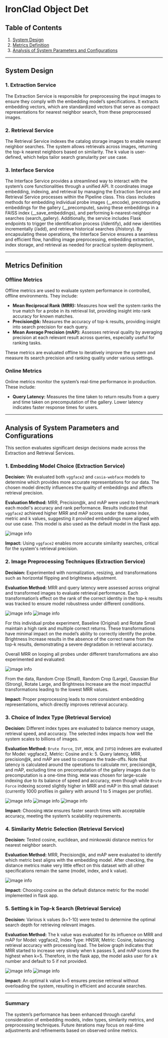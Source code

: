 # IronClad Object Det

## Table of Contents
1. [System Design](#system-design)
2. [Metrics Definition](#metrics-definition)
3. [Analysis of System Parameters and Configurations](#analysis-of-system-parameters-and-configurations)

---
## System Design

### 1. Extraction Service
The Extraction Service is responsible for preprocessing the input images to ensure they comply with the embedding model’s specifications. It extracts embedding vectors, which are standardized vectors that serve as compact representations for nearest neighbor search, from these preprocessed images.

### 2. Retrieval Service
The Retrieval Service indexes the catalog storage images to enable nearest neighbor searches. The system allows retrievals across images, returning the top-k nearest neighbors based on similarity. The k value is user-defined, which helps tailor search granularity per use case.

### 3. Interface Service
The Interface Service provides a streamlined way to interact with the system’s core functionalities through a unified API. It coordinates image embedding, indexing, and retrieval by managing the Extraction Service and Retrieval Service processes within the Pipeline class. This class includes methods for embedding individual probe images (__encode), precomputing embeddings for the gallery (__precompute), saving these embeddings in a FAISS index (__save_embeddings), and performing k-nearest-neighbor searches (search_gallery). Additionally, the service includes Flask endpoints to trigger the identification process (/identify), add new identities incrementally (/add), and retrieve historical searches (/history). By encapsulating these operations, the Interface Service ensures a seamless and efficient flow, handling image preprocessing, embedding extraction, index storage, and retrieval as needed for practical system deployment.

---

## Metrics Definition

### Offline Metrics
Offline metrics are used to evaluate system performance in controlled, offline environments. They include:

- **Mean Reciprocal Rank (MRR):** Measures how well the system ranks the true match for a probe in its retrieval list, providing insight into rank accuracy for known matches.
- **Precision@k:** Measures the accuracy of top-k results, providing insight into search precision for each query.
- **Mean Average Precision (mAP):** Assesses retrieval quality by averaging precision at each relevant result across queries, especially useful for ranking tasks.

These metrics are evaluated offline to iteratively improve the system and measure its search precision and ranking quality under various settings.

### Online Metrics
Online metrics monitor the system’s real-time performance in production. These include:

- **Query Latency:** Measures the time taken to return results from a query and time taken on precomputation of the gallery. Lower latency indicates faster response times for users.

---

## Analysis of System Parameters and Configurations

This section evaluates significant design decisions made across the Extraction and Retrieval Services.

### 1. Embedding Model Choice (Extraction Service)
**Decision:** We evaluated both `vggface2` and `casia-webface` models to determine which provides more accurate representations for our data. The chosen model directly influences the quality of embeddings and affects retrieval precision.

**Evaluation Method:** MRR, Precision@k, and mAP were used to benchmark each model's accuracy and rank performance. Results indicated that `vggface2` achieved higher MRR and mAP scores under the same index, metric and k values, suggesting it provided embeddings more aligned with our use case. This model is also used as the default model in the flask app.

![image info](notebooks/pictures/model_comparison.png)

**Impact:** Using `vggface2` enables more accurate similarity searches, critical for the system's retrieval precision.

### 2. Image Preprocessing Techniques (Extraction Service)
**Decision:** Experimented with normalization, resizing, and transformations such as horizontal flipping and brightness adjustment.

**Evaluation Method:** MRR and query latency were assessed across original and transformed images to evaluate retrieval performance. Each transformation’s effect on the rank of the correct identity in the top-k results was tracked to ensure model robustness under different conditions.

![image info](notebooks/pictures/image_transforms.png)
![image info](notebooks/pictures/image_transforms_2.png)

For this individual probe experiment, Baseline (Original) and Rotate Small maintain a high rank and multiple correct returns. These transformations have minimal impact on the model’s ability to correctly identify the probe. Brightness Increase results in the absence of the correct name from the top-k results, demonstrating a severe degradation in retrieval accuracy.

Overall MRR on looping all probes under different transformations are also experimented and evaluated:

![image info](notebooks/pictures/image_transforms_3.png)

From the data, Random Crop (Small), Random Crop (Large), Gaussian Blur (Strong), Rotate Large, and Brightness Increase are the most impactful transformations leading to the lowest MRR values.

**Impact:** Proper preprocessing leads to more consistent embedding representations, which directly improves retrieval accuracy.

### 3. Choice of Index Type (Retrieval Service)
**Decision:** Different index types are evaluated to balance memory usage, retrieval speed, and accuracy. The selected index impacts how well the system scales to billions of images.

**Evaluation Method:** `Brute Force`, `IVF`, `HNSW`, and `IVFSQ` indexes are evaluated for Model: vggface2, Metric: Cosine and k: 5. Query latency, MRR, precision@k, and mAP are used to compare the trade-offs. Note that latency is calculated around the operations to calculate mrr, precision@k, and mAP, excluding time on precomputation of the gallery images due to precomputation is a one-time thing. `HNSW` was chosen for large-scale indexing due to its balance of speed and accuracy, even though while `Brute Force` indexing scored slightly higher in MRR and mAP in this small dataset (currently 1000 profiles in gallery with around 1 to 5 images per profile).

![image info](notebooks/pictures/index_1.png)
![image info](notebooks/pictures/index_2.png)
![image info](notebooks/pictures/index_3.png)

**Impact:** Choosing `HNSW` ensures faster search times with acceptable accuracy, meeting the system’s scalability requirements.

### 4. Similarity Metric Selection (Retrieval Service)
**Decision:** Tested cosine, euclidean, and minkowski distance metrics for nearest neighbor search.

**Evaluation Method:** MRR, Precision@k, and mAP were evaluated to identify which metric best aligns with the embedding model. After checking, the distance metrics make very little effect on this dataset with all other specifications remain the same (model, index, and k value).

![image info](notebooks/pictures/distance_metric_comparison.png)

**Impact:** Choosing cosine as the default distance metric for the model implemented in flask app.

### 5. Setting k in Top-k Search (Retrieval Service)
**Decision:** Various k values (k=1-10) were tested to determine the optimal search depth for retrieving relevant images.

**Evaluation Method:** The k value was evaluated for its influence on MRR and mAP for Model: vggface2, Index Type: HNSW, Metric: Cosine, balancing retrieval accuracy with processing load. The below graph indicates that MRR started to increase very slowly when k passes 5, and mAP scores the highest when k=5. Therefore, in the flask app, the model asks user for a k number and default to 5 if not provided.

![image info](notebooks/pictures/mrr_diffk.png)
![image info](notebooks/pictures/map_diffk.png)

**Impact:** An optimal k value k=5 ensures precise retrieval without overloading the system, resulting in efficient and accurate searches.

---

### Summary
The system’s performance has been enhanced through careful consideration of embedding models, index types, similarity metrics, and preprocessing techniques. Future iterations may focus on real-time adjustments and refinements based on observed online metrics.

